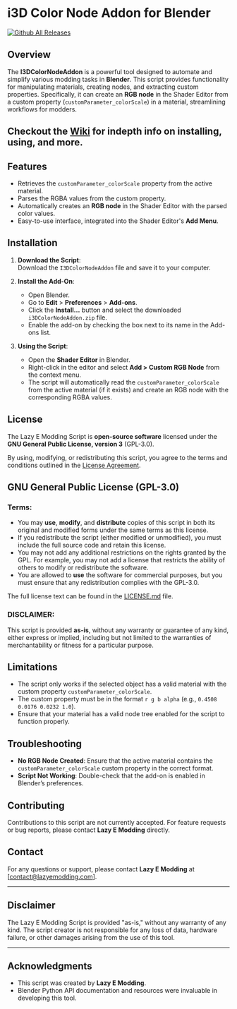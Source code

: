 # i3D Color Node Addon for Blender
[![Github All Releases](https://img.shields.io/github/downloads/lazyemodding/i3dColorNodeAddon/total.svg)]()
## Overview

The **I3DColorNodeAddon** is a powerful tool designed to automate and simplify various modding tasks in **Blender**. This script provides functionality for manipulating materials, creating nodes, and extracting custom properties. Specifically, it can create an **RGB node** in the Shader Editor from a custom property (`customParameter_colorScale`) in a material, streamlining workflows for modders.

## Checkout the [Wiki](https://github.com/Lazy-E-Modding/i3DColorNodeAddon/wiki) for indepth info on installing, using, and more.
## Features

- Retrieves the `customParameter_colorScale` property from the active material.
- Parses the RGBA values from the custom property.
- Automatically creates an **RGB node** in the Shader Editor with the parsed color values.
- Easy-to-use interface, integrated into the Shader Editor's **Add Menu**.

## Installation

1. **Download the Script**:  
   Download the `I3DColorNodeAddon` file and save it to your computer.

2. **Install the Add-On**:
   - Open Blender.
   - Go to **Edit** > **Preferences** > **Add-ons**.
   - Click the **Install...** button and select the downloaded `i3DColorNodeAddon.zip` file.
   - Enable the add-on by checking the box next to its name in the Add-ons list.

3. **Using the Script**:
   - Open the **Shader Editor** in Blender.
   - Right-click in the editor and select **Add > Custom RGB Node** from the context menu.
   - The script will automatically read the `customParameter_colorScale` from the active material (if it exists) and create an RGB node with the corresponding RGBA values.

## License

The Lazy E Modding Script is **open-source software** licensed under the **GNU General Public License, version 3** (GPL-3.0).

By using, modifying, or redistributing this script, you agree to the terms and conditions outlined in the [License Agreement](LICENSE).

## GNU General Public License (GPL-3.0)

### Terms:
- You may **use**, **modify**, and **distribute** copies of this script in both its original and modified forms under the same terms as this license.
- If you redistribute the script (either modified or unmodified), you must include the full source code and retain this license.
- You may not add any additional restrictions on the rights granted by the GPL. For example, you may not add a license that restricts the ability of others to modify or redistribute the software.
- You are allowed to **use** the software for commercial purposes, but you must ensure that any redistribution complies with the GPL-3.0.

The full license text can be found in the [LICENSE.md](LICENSE) file.

### DISCLAIMER:
This script is provided **as-is**, without any warranty or guarantee of any kind, either express or implied, including but not limited to the warranties of merchantability or fitness for a particular purpose.

## Limitations

- The script only works if the selected object has a valid material with the custom property `customParameter_colorScale`.
- The custom property must be in the format `r g b alpha` (e.g., `0.4508 0.0176 0.0232 1.0`).
- Ensure that your material has a valid node tree enabled for the script to function properly.

## Troubleshooting

- **No RGB Node Created**: Ensure that the active material contains the `customParameter_colorScale` custom property in the correct format.
- **Script Not Working**: Double-check that the add-on is enabled in Blender’s preferences.

## Contributing

Contributions to this script are not currently accepted. For feature requests or bug reports, please contact **Lazy E Modding** directly.

## Contact

For any questions or support, please contact **Lazy E Modding** at [contact@lazyemodding.com].

---

## Disclaimer

The Lazy E Modding Script is provided "as-is," without any warranty of any kind. The script creator is not responsible for any loss of data, hardware failure, or other damages arising from the use of this tool.

---

## Acknowledgments

- This script was created by **Lazy E Modding**.
- Blender Python API documentation and resources were invaluable in developing this tool.

